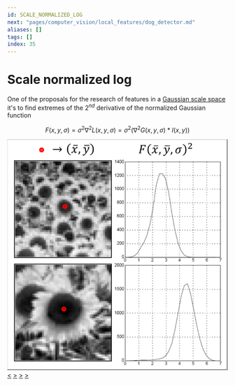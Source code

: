 ```yaml
---
id: SCALE_NORMALIZED_LOG
next: "pages/computer_vision/local_features/dog_detector.md"
aliases: []
tags: []
index: 35
---
```


# Scale normalized log

One of the proposals for the research of features in a [Gaussian scale space](pages/computer_vision/local_features/scale_invariance.md#scale%20space) it's to find extremes of the $2^{nd}$ derivative of the normalized Gaussian function

$$
F(x,y,\sigma) = \sigma^2\nabla^2L(x,y,\sigma) = \sigma^2(\nabla^2G(x,y,\sigma)\ast I(x,y))
$$

![](assets/computer_vision/Pasted_image_20240314101650.png)
[<](pages/computer_vision/local_features/zero_crossing_edge_detection.md) [>](pages/computer_vision/local_features/harris_corner_detector.md) [>](pages/computer_vision/image_formation_acquisition/perspective_projection.md) [>](pages/computer_vision/local_features/dog_detector.md)
